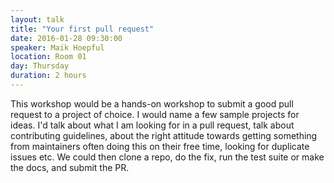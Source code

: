 ```yaml
---
layout: talk
title: "Your first pull request"
date: 2016-01-28 09:30:00
speaker: Maik Hoepful
location: Room 01
day: Thursday
duration: 2 hours
---
```


This workshop would be a hands-on workshop to submit a good pull request to a
project of choice. I would name a few sample projects for ideas.  I'd talk
about what I am looking for in a pull request, talk about contributing
guidelines, about the right attitude towards getting something from maintainers
often doing this on their free time, looking for duplicate issues etc.  We
could then clone a repo, do the fix, run the test suite or make the docs, and
submit the PR.
